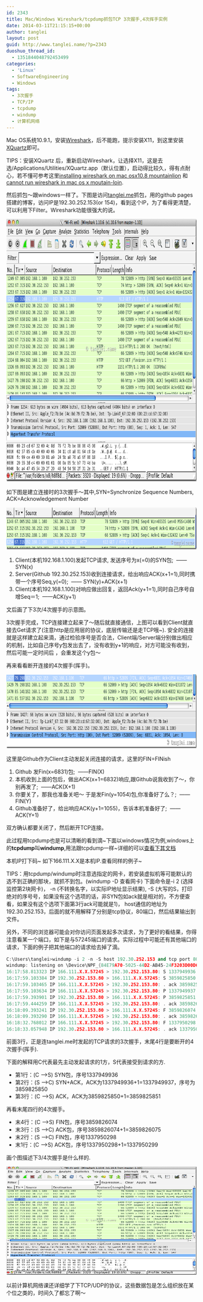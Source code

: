 ```yaml
---
id: 2343
title: Mac/Windows Wireshark/tcpdump抓包TCP 3次握手,4次挥手实例
date: 2014-03-11T21:15:15+00:00
author: tanglei
layout: post
guid: http://www.tanglei.name/?p=2343
duoshuo_thread_id:
  - 1351844048792453499
categories:
  - 'Linux'
  - SoftwareEngineering
  - Windows
tags:
  - 3次握手
  - TCP/IP
  - tcpdump
  - windump
  - 计算机网络
---
```

Mac OS系统10.9.1，安装[Wireshark](http://www.wireshark.org/download.html)，后不能跑，提示安装X11，到这里安装[XQuartz](http://xquartz.macosforge.org/landing/)即可。

TIPS：安装XQuartz 后，重新启动Wireshark，让选择X11，这是去选/Applications/Utilities/XQuartz.app（默认位置），启动得比较久，得有点耐心，若不懂可参考这里[installing wireshark on mac osx10.8 mountainlion](http://blog.israeltorres.org/home/write-ups/installingwiresharkonmacosx108mountainlion) 和 [cannot run wireshark in mac os x moutain-loin](http://ask.wireshark.org/questions/12140/cant-run-wireshark-in-mac-os-x-mountain-lion).

然后抓包～跟windows一样了。下图是访问[tanglei.me](http://tanglei.me/)抓包，用的github pages搭建的博客，访问IP是192.30.252.153(or 154)，看到这个IP，为了看得更清楚，可以利用下Filter。Wireshark功能很强大的说。

[<img style="background-image: none; padding-top: 0px; padding-left: 0px; display: inline; padding-right: 0px; border-width: 0px;" title="Image" src="/wp-content/uploads/2014/03/Image_thumb.png" alt="Image" width="930" height="695" border="0" />](/wp-content/uploads/2014/03/Image.png)

如下图是建立连接时的3次握手～其中,SYN=Synchronize Sequence Numbers, ACK=Acknowledgement Number

[<img style="background-image: none; padding-top: 0px; padding-left: 0px; display: inline; padding-right: 0px; border-width: 0px;" title="Image(1)" src="/wp-content/uploads/2014/03/Image1_thumb.png" alt="Image(1)" width="914" height="112" border="0" />](/wp-content/uploads/2014/03/Image1.png)

  1. Client(本机192.168.1.100)发起TCP请求, 发送序号为x(=0)的SYN包;  ——SYN(x)
  2. Server(Github 192.30.252.153)收到连接请求，给出响应ACK(x+1=1),同时携带一个序号Seq,y(=0);  —— SYN(y)+ACK(x+1)
  3. Client(本机192.168.1.100)对响应做出回复，返回Ack(y+1=1),同时自己序号自增Seq＝1;  ——ACK(y+1)

文后画了下3次/4次握手的示意图。

3次握手完成，TCP连接建立起来了～随后就直接通信，上图可以看到Client就直接去Get请求了(注意http是应用层的协议，底层传输还是走TCP哦~). 安全的连接就是这样建立起来滴，通过检验序号是否合法，Client端/Server端分别做出相应的机制，比如自己序号y包发出去了，没有收到y+1的响应，对方可能没有收到，然后可能一定时间后 ，会重发这个y包～

再来看看断开连接的4次握手(挥手)。

[<img style="background-image: none; padding-top: 0px; padding-left: 0px; display: inline; padding-right: 0px; border-width: 0px;" title="Image(3)" src="/wp-content/uploads/2014/03/Image3_thumb.png" alt="Image(3)" width="927" height="196" border="0" />](/wp-content/uploads/2014/03/Image3.png)

这里是Github作为Client主动发起关闭连接的请求，这里的FIN=FINish

  1. Github 发Fin(x=6831)包;  ——FIN(X)
  2. 本机收到上面的包后，做出ACK(x+1=6832)响应,跟Github说我收到了～，你别再发了;  ——ACK(X+1)
  3. 你要关了，那我也准备关吧～ 于是发Fin(y=1054)包,你准备好了么？;  ——FIN(Y)
  4. Github准备好了，给出响应ACK(y+1=1055)，告诉本机准备好了;  ——ACK(Y+1)

双方确认都要关闭了，然后断开TCP连接。

此过程用tcpdump也是可以清晰的看到滴~下面以windows情况为例,windows上的**tcpdump**叫**windump**,用法跟tcpdump一样~详细的可以[查看下其文档](http://www.tcpdump.org/manpages/tcpdump.1.html)

本机IP打下码~ 如下166.111.X.X是本机IP.查看同样的例子~

TIPS：用tcpdump/windump时注意选指定的网卡，若安装虚拟机等可能默认的选不到正确的那块，就抓不到包。(windump -D 查看网卡) 下面命令是-i 2 (选择监控第2块网卡)， -n (不转换名字，以实际IP地址显示结果), -S (大写的S，打印绝对的序号号，如果没有这个选项的话，非SYN包如ack就是相对的，不方便查看，如果没有这个选项下面第3行ack可能就是1)， host通信的地址为192.30.252.153，后面的就不用解释了分别是tcp协议，80端口，然后结果输出到文件。

另外，不同的浏览器可能会对你访问页面发起多次请求，为了更好的看结果，你得注意看某一个端口，如下是与57245端口的请求。实际过程中可能还有其他端口的请求，下面的例子把其他端口的请求给去掉了滴。

```cpp
C:\Users\tanglei>windump -i 2 -n -S host 192.30.252.153 and tcp port 80>tcpdump.log
windump: listening on \Device\NPF_{84E79A70-5025-44D2-AB45-24F3203D00D6}
16:17:58.813323 IP 166.111.X.X.57245 > 192.30.252.153.80: S 1337949936:1337949936(0) win 65535 
16:17:59.103384 IP 192.30.252.153.80 > 166.111.X.X.57245: S 3859825850:3859825850(0) ack 1337949937 win 14360 
16:17:59.103465 IP 166.111.X.X.57245 > 192.30.252.153.80: . ack 3859825851 win 1024
16:17:59.103634 IP 166.111.X.X.57245 > 192.30.252.153.80: P 1337949937:1337950298(361) ack 3859825851 win 1024
16:17:59.393901 IP 192.30.252.153.80 > 166.111.X.X.57245: P 3859825851:3859826074(223) ack 1337950298 win 16
16:17:59.444259 IP 166.111.X.X.57245 > 192.30.252.153.80: . ack 3859826074 win 1023
16:18:09.393241 IP 192.30.252.153.80 > 166.111.X.X.57245: F 3859826074:3859826074(0) ack 1337950298 win 16
16:18:09.393290 IP 166.111.X.X.57245 > 192.30.252.153.80: . ack 3859826075 win 1023
16:18:32.768012 IP 166.111.X.X.57245 > 192.30.252.153.80: F 1337950298:1337950298(0) ack 3859826075 win 1023
16:18:33.057948 IP 192.30.252.153.80 > 166.111.X.X.57245: . ack 1337950299 win 16
```

前面3行，正是连tanglei.me时发起的TCP请求的3次握手，末尾4行是要断开的4次握手(挥手).</span>
  
下面的解释用C代表最先主动发起请求的1方，S代表接受到请求的方.

  * 第1行：(C —>S) SYN包，序号1337949936
  * 第2行：(S —>C) SYN+ACK，ACK为1337949936+1=1337949937，序号为3859825850
  * 第3行：(C —>S) ACK，ACK为3859825850+1=3859825851

再看末尾四行的4次握手。

  * 末4行：(C —>S) FIN包，序号3859826074
  * 末3行：(S —>C) ACK包，序号3859826074+1=3859826075
  * 末2行：(S —>C) FIN包，序号1337950298
  * 末1行：(C —>S) ACK包，序号1337950298+1=1337950299

画个图描述下3/4次握手是什么样的.

[<img style="background-image: none; padding-top: 0px; padding-left: 0px; display: inline; padding-right: 0px; border-width: 0px;" title="image" src="/wp-content/uploads/2014/03/image_thumb.png" alt="image" width="539" height="287" border="0" />](/wp-content/uploads/2014/03/image.png)

以前计算机网络课还详细学了下TCP/UDP的协议，这些数据包是怎么组织放在某个位之类的，时间久了都忘了啊～
